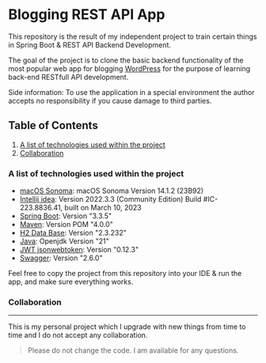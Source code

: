 # Blogging REST API App

This repository is the result of my independent project to train certain things in Spring Boot & REST API Backend Development.

The goal of the project is to clone the basic backend functionality of the most popular web app for blogging [WordPress](https://wordpress.org/) for the purpose of learning back-end RESTfull API development.

Side information: To use the application in a special environment the author accepts no responsibility if you cause damage to third parties.

## Table of Contents
1. [A list of technologies used within the project](#a-list-of-technologies-used-within-the-project)
2. [Collaboration](#collaboration)

### A list of technologies used within the project
* [macOS Sonoma](https://support.apple.com/en-us/HT214032): macOS Sonoma Version 14.1.2 (23B92)
* [Intellij idea](https://www.jetbrains.com/idea/): Version 2022.3.3 (Community Edition) Build #IC-223.8836.41, built on March 10, 2023
* [Spring Boot](https://spring.io/projects/spring-boot): Version "3.3.5"
* [Maven](https://maven.apache.org/): Version POM "4.0.0"
* [H2 Data Base](https://www.h2database.com/html/main.html): Version "2.3.232"
* [Java](https://www.java.com/en/): Openjdk Version "21"
* [JWT jsonwebtoken](https://github.com/jwtk/jjwt): Version "0.12.3"
* [Swagger](https://swagger.io/): Version "2.6.0"

Feel free to copy the project from this repository into your IDE & run the app, and make sure everything works.

### Collaboration
***
This is my personal project which I upgrade with new things from time to time and I do not accept any collaboration.
> Please do not change the code.
> I am available for any questions.
